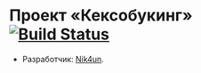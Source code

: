 # Проект «Кексобукинг» [![Build Status](https://travis-ci.org/nik4un/kek-book.svg?branch=master)](https://travis-ci.org/nik4un/kek-book)

* Разработчик: [Nik4un](https://github.com/nik4un).

